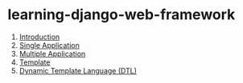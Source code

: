 # learning-django-web-framework

1. [Introduction](/docs/Introduction.ipynb)
2. [Single Application](/docs/Single%20Application.ipynb)
3. [Multiple Application](/docs/Multiple%20Application.ipynb)
4. [Template](/docs/Template.ipynb)
5. [Dynamic Template Language (DTL)](/docs/Dynamic%20Template%20Language%20(DTL).ipynb)